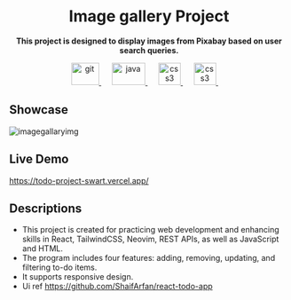 <h1 align="center">Image gallery Project</h1>
<p align="center"><b>This project is designed to display images from Pixabay based on user search queries.</b></p>
<p align="center">
<a href="https://react.dev/" target="_blank" rel="noreferrer"> <img src="https://upload.wikimedia.org/wikipedia/commons/thumb/a/a7/React-icon.svg/1200px-React-icon.svg.png" alt="git" width="50" height="40"/> </a>
&nbsp;&nbsp;&nbsp;&nbsp;
<a href="https://tailwindcss.com/" target="_blank" rel="noreferrer"> <img src="https://upload.wikimedia.org/wikipedia/commons/thumb/d/d5/Tailwind_CSS_Logo.svg/2560px-Tailwind_CSS_Logo.svg.png" alt="java" width="60" height="40"/> </a>
&nbsp;&nbsp;&nbsp;&nbsp;
<a href="https://vite.dev/" target="_blank" rel="noreferrer"> <img src="https://upload.wikimedia.org/wikipedia/commons/thumb/f/f1/Vitejs-logo.svg/1039px-Vitejs-logo.svg.png" alt="css3" width="40" height="40"/> </a>
&nbsp;&nbsp;&nbsp;&nbsp;
<a href="https://neovim.io/" target="_blank" rel="noreferrer"> <img src="https://upload.wikimedia.org/wikipedia/commons/3/3a/Neovim-mark.svg" alt="css3" width="40" height="40"/> </a>
&nbsp;&nbsp;&nbsp;&nbsp;
</p>

## Showcase</h1>
![imagegallaryimg](https://github.com/user-attachments/assets/ec2aade1-67cd-4657-8bc2-1c880efcfe9f)

## Live Demo
https://todo-project-swart.vercel.app/

## Descriptions
- This project is created for practicing web development and enhancing skills in React, TailwindCSS, Neovim, REST APIs, as well as JavaScript and HTML.
- The program includes four features: adding, removing, updating, and filtering to-do items.
- It supports responsive design.
- Ui ref https://github.com/ShaifArfan/react-todo-app
